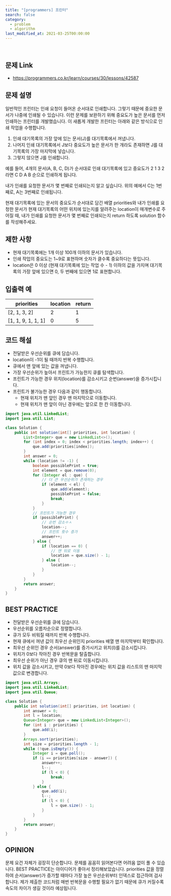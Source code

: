 ```yaml
---
title: "[programmers] 프린터"
search: false
category:
  - problem
  - algorithm
last_modified_at: 2021-03-25T00:00:00
---
```


<br>

## 문제 Link
- <https://programmers.co.kr/learn/courses/30/lessons/42587>

## 문제 설명
일반적인 프린터는 인쇄 요청이 들어온 순서대로 인쇄합니다. 
그렇기 때문에 중요한 문서가 나중에 인쇄될 수 있습니다. 
이런 문제를 보완하기 위해 중요도가 높은 문서를 먼저 인쇄하는 프린터를 개발했습니다. 
이 새롭게 개발한 프린터는 아래와 같은 방식으로 인쇄 작업을 수행합니다.

1. 인쇄 대기목록의 가장 앞에 있는 문서(J)를 대기목록에서 꺼냅니다.
2. 나머지 인쇄 대기목록에서 J보다 중요도가 높은 문서가 한 개라도 존재하면 J를 대기목록의 가장 마지막에 넣습니다.
3. 그렇지 않으면 J를 인쇄합니다.

예를 들어, 4개의 문서(A, B, C, D)가 순서대로 인쇄 대기목록에 있고 중요도가 2 1 3 2 라면 C D A B 순으로 인쇄하게 됩니다.

내가 인쇄를 요청한 문서가 몇 번째로 인쇄되는지 알고 싶습니다. 위의 예에서 C는 1번째로, A는 3번째로 인쇄됩니다.

현재 대기목록에 있는 문서의 중요도가 순서대로 담긴 배열 priorities와 
내가 인쇄를 요청한 문서가 현재 대기목록의 어떤 위치에 있는지를 알려주는 location이 매개변수로 주어질 때, 
내가 인쇄를 요청한 문서가 몇 번째로 인쇄되는지 return 하도록 solution 함수를 작성해주세요.

## 제한 사항
- 현재 대기목록에는 1개 이상 100개 이하의 문서가 있습니다.
- 인쇄 작업의 중요도는 1~9로 표현하며 숫자가 클수록 중요하다는 뜻입니다.
- location은 0 이상 (현재 대기목록에 있는 작업 수 - 1) 이하의 값을 가지며 대기목록의 가장 앞에 있으면 0, 두 번째에 있으면 1로 표현합니다.

## 입출력 예

| priorities | location | return |
|---|---|---|
| [2, 1, 3, 2] | 2 | 1 |
| [1, 1, 9, 1, 1, 1] | 0 | 5 |

## 코드 해설
- 전달받은 우선순위를 큐에 담습니다.
- location이 -1이 될 때까지 반복 수행합니다.
- 큐에서 맨 앞에 있는 값을 꺼냅니다.
- 가장 우선순위가 높아서 프린트가 가능한지 큐를 탐색합니다.
- 프린트가 가능한 경우 위치(location)를 감소시키고 순번(answer)을 증가시킵니다. 
- 프린트가 불가능한 경우 다음과 같이 행동합니다.
    - 현재 위치가 맨 앞인 경우 맨 마지막으로 이동합니다.
    - 현재 위치가 맨 앞이 아닌 경우에는 앞으로 한 칸 이동합니다.

```java
import java.util.LinkedList;
import java.util.List;

class Solution {
    public int solution(int[] priorities, int location) {
        List<Integer> que = new LinkedList<>();
        for (int index = 0; index < priorities.length; index++) {
            que.add(priorities[index]);
        }
        int answer = 0;
        while (location != -1) {
            boolean possiblePrint = true;
            int element = que.remove(0);
            for (Integer el : que) {
                // 더 큰 우선순위가 존재하는 경우
                if (element < el) {
                    que.add(element);
                    possiblePrint = false;
                    break;
                }
            }
            // 프린트가 가능한 경우
            if (possiblePrint) {
                // 순번 감소ㅇㅅ
                location--;
                // 프린트 횟수 증가
                answer++;
            } else {
                if (location == 0) {
                    // 맨 뒤로 이동
                    location = que.size() - 1;
                } else {
                    location--;
                }
            }
        }
        return answer;
    }
}
```

## BEST PRACTICE
- 전달받은 우선순위를 큐에 담습니다.
- 우선순위를 오름차순으로 정렬합니다.
- 큐가 모두 비워질 때까지 반복 수행합니다.
- 현재 큐에서 꺼낸 값이 최우선 순위인지 priorities 배열 맨 마지막부터 확인합니다.
- 최우선 순위인 경우 순서(answer)를 증가시키고 위치(l)를 감소시킵니다.
- 위치가 0보다 작아진 경우 반복문을 탈출합니다.
- 최우선 순위가 아닌 경우 큐의 맨 뒤로 이동시킵니다.
- 위치 값을 감소시키고, 만약 0보다 작아진 경우에는 위치 값을 리스트의 맨 마지막 값으로 변경합니다.

```java
import java.util.Arrays;
import java.util.LinkedList;
import java.util.Queue;

class Solution {
    public int solution(int[] priorities, int location) {
        int answer = 0;
        int l = location;
        Queue<Integer> que = new LinkedList<Integer>();
        for (int i : priorities) {
            que.add(i);
        }
        Arrays.sort(priorities);
        int size = priorities.length - 1;
        while (!que.isEmpty()) {
            Integer i = que.poll();
            if (i == priorities[size - answer]) {
                answer++;
                l--;
                if (l < 0) {
                    break;
                }
            } else {
                que.add(i);
                l--;
                if (l < 0) {
                    l = que.size() - 1;
                }
            }
        }
        return answer;
    }
}
```

## OPINION
문제 요건 자체가 굉장히 단순합니다. 
문제를 꼼꼼히 읽어본다면 어려움 없이 풀 수 있습니다. 
BEST PRACTICE는 아이디어가 좋아서 정리해보았습니다. 
priorities 값을 정렬하여 순서(answer)가 증가할 때마다 가장 높은 우선순위부터 인덱스로 접근하여 검사합니다. 
제가 제출한 코드처럼 매번 반복문을 수행할 필요가 없기 때문에 큐가 커질수록 속도의 차이가 생길 것이라 예상됩니다.
